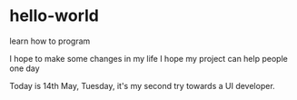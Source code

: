 # hello-world
learn how to program

I hope to make some changes in my life
I hope my project can help people one day

Today is 14th May, Tuesday, it's my second try towards a UI developer.
